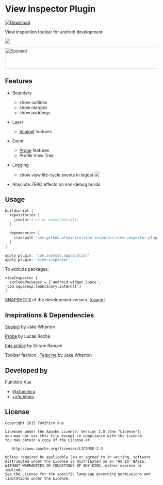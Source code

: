 View Inspector Plugin
=====================

[ ![Download](https://api.bintray.com/packages/xfumihiro/maven/ViewInspector/images/download.svg) ](https://bintray.com/xfumihiro/maven/ViewInspector/_latestVersion)

View inspection toolbar for android development.

![](images/sample.gif)

<a target='_blank' rel='nofollow' href='https://app.codesponsor.io/link/cu1HheDZfnqZS4YAy7Hf8bGU/xfumihiro/ViewInspector'>
  <img alt='Sponsor' width='888' height='68' src='https://app.codesponsor.io/embed/cu1HheDZfnqZS4YAy7Hf8bGU/xfumihiro/ViewInspector.svg' />
</a>

Features
--------

- Boundary
  - show outlines
  - show margins
  - show paddings

- Layer
  - [Scalpel](https://github.com/JakeWharton/scalpel) features

- Event
  - [Probe](https://github.com/lucasr/probe) features
  - Profile View Tree

- Logging
  - show view life-cycle events in logcat
![](images/log_view_event.png)

- Absolute ZERO effects on non-debug builds

Usage
-----

```groovy
buildscript {
  repositories {
    jcenter() // or mavenCentral()
  }

  dependencies {
    classpath 'com.github.xfumihiro.view-inspector:view-inspector-plugin:0.2.0'
  }
}

apply plugin: 'com.android.application'
apply plugin: 'view-inspector'
```

To exclude packages:
```
viewInspector {
  excludePackages = ['android.widget.Space', 'com.squareup.leakcanary.internal']
}
```

[SNAPSHOTS][snap] of the development version. [[usage][snap_sample]]

Inspirations & Dependencies
---------------------------
[Scalpel](https://github.com/JakeWharton/scalpel) by Jake Wharton

[Probe](https://github.com/lucasr/probe) by Lucas Rocha

[this article](https://sriramramani.wordpress.com/2015/05/06/custom-viewgroups/) by
Sriram Ramani

Toolbar fashion : [Telecine](https://github.com/JakeWharton/Telecine) by Jake Wharton

Developed by
------------
Fumihiro Xue
 * [@xfumihiro](https://twitter.com/xfumihiro)
 * [+xfumihiro](https://plus.google.com/u/0/107636471060158273635)

License
-------

    Copyright 2015 Fumihiro Xue

    Licensed under the Apache License, Version 2.0 (the "License");
    you may not use this file except in compliance with the License.
    You may obtain a copy of the License at

       http://www.apache.org/licenses/LICENSE-2.0

    Unless required by applicable law or agreed to in writing, software
    distributed under the License is distributed on an "AS IS" BASIS,
    WITHOUT WARRANTIES OR CONDITIONS OF ANY KIND, either express or implied.
    See the License for the specific language governing permissions and
    limitations under the License.

[snap]: https://oss.sonatype.org/content/repositories/snapshots/com/github/xfumihiro/view-inspector/view-inspector-plugin/
[snap_sample]:https://github.com/xfumihiro/ViewInspector/blob/master/sample/build.gradle
